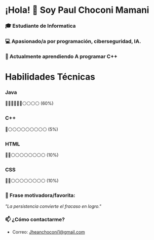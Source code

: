 # ¡Hola! 👋 Soy Paul Choconi Mamani

### 🎓 Estudiante de Informatica  
### 💻 Apasionado/a por programación, ciberseguridad, IA.  
### 🌱 Actualmente aprendiendo A programar C++ 

# Habilidades Técnicas  

### Java  
🔵🔵🔵🔵🔵🔵⚪⚪⚪⚪ (60%)  

### C++  
🔵⚪⚪⚪⚪⚪⚪⚪⚪⚪ (5%)  

### HTML  
🔵🔵⚪⚪⚪⚪⚪⚪⚪⚪ (10%)  

### CSS  
🔵🔵⚪⚪⚪⚪⚪⚪⚪⚪ (10%)  

### 🚀 Frase motivadora/favorita:  
*"La persistencia convierte el fracaso en logro."*  

### 📫 ¿Cómo contactarme?  
- Correo: Jheanchoconi1@gmail.com

